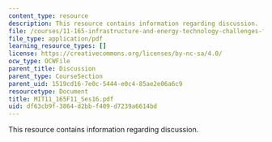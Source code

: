 ```yaml
---
content_type: resource
description: This resource contains information regarding discussion.
file: /courses/11-165-infrastructure-and-energy-technology-challenges-fall-2011/df63cb9f3864d2bbf409d7239a6614bd_MIT11_165F11_Ses16.pdf
file_type: application/pdf
learning_resource_types: []
license: https://creativecommons.org/licenses/by-nc-sa/4.0/
ocw_type: OCWFile
parent_title: Discussion
parent_type: CourseSection
parent_uid: 1519cd16-7e0c-5444-e0c4-85ae2e06a6c9
resourcetype: Document
title: MIT11_165F11_Ses16.pdf
uid: df63cb9f-3864-d2bb-f409-d7239a6614bd
---
```

This resource contains information regarding discussion.